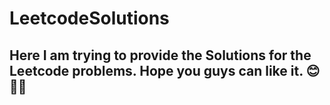 # LeetcodeSolutions


## Here I am trying to provide the Solutions for the Leetcode problems. Hope you guys can like it. 😊🙌✨